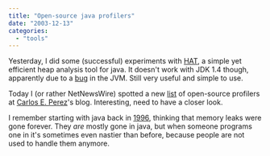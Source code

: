 ```yaml
---
title: "Open-source java profilers"
date: "2003-12-13"
categories: 
  - "tools"
---
```


Yesterday, I did some (successful) experiments with [HAT](http://java.sun.com/developer/onlineTraining/Programming/JDCBook/perf3.html), a simple yet efficient heap analysis tool for java. It doesn't work with JDK 1.4 though, apparently due to a [bug](http://performance.netbeans.org/articles/hat-howto/) in the JVM. Still very useful and simple to use.

Today I (or rather NetNewsWire) spotted a new [list](http://www.manageability.org/blog/stuff/open-source-profilers-for-java) of open-source profilers at [Carlos E. Perez](http://www.manageability.org/)'s blog. Interesting, need to have a closer look.

I remember starting with java back in [1996](http://mentorsoft.com/DE/jn960625.html), thinking that memory leaks were gone forever. They _are_ mostly gone in java, but when someone programs one in it's sometimes even nastier than before, because people are not used to handle them anymore.
